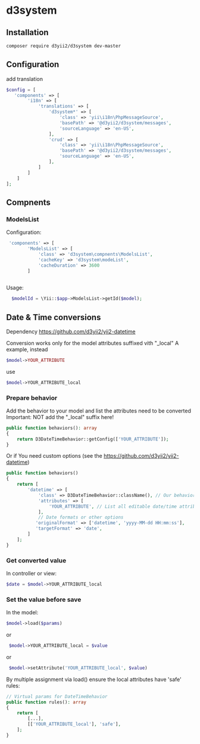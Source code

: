 # d3system

## Installation

```bash
composer require d3yii2/d3system dev-master
```

## Configuration
add translation
```php
$config = [
   'components' => [
        'i18n' => [
            'translations' => [ 
                'd3system*' => [
                    'class' => 'yii\i18n\PhpMessageSource',
                    'basePath' => '@d3yii2/d3system/messages',
                    'sourceLanguage' => 'en-US',
                ],
                'crud' => [
                    'class' => 'yii\i18n\PhpMessageSource',
                    'basePath' => '@d3yii2/d3system/messages',
                    'sourceLanguage' => 'en-US',
                ],
            ]
        ]
    ]
];
```

## Compnents



### ModelsList

Configuration:
```php
 'components' => [
        'ModelsList' => [
            'class' => 'd3system\compnents\ModelsList',
            'cacheKey' => 'd3system\modeList',
            'cacheDuration' => 3600
        ]    
        
```

Usage:
```php
  $modelId = \Yii::$app->ModelsList->getId($model);

```

## Date & Time conversions

Dependency
https://github.com/d3yii2/yii2-datetime

Conversion works only for the model attributes suffixed vith "_local"
A example, instead
```php 
$model->YOUR_ATTRIBUTE
```
use
```php
$model->YOUR_ATTRIBUTE_local
```

### Prepare behavior
Add the behavior to your model and list the attributes need to be converted
Important: NOT add the "_local" suffix here!
```php
public function behaviors(): array
{
    return D3DateTimeBehavior::getConfig(['YOUR_ATTRIBUTE']);
}
```
Or if You need custom options (see the https://github.com/d3yii2/yii2-datetime)
```php
public function behaviors()
{
    return [
        'datetime' => [
            'class' => D3DateTimeBehavior::className(), // Our behavior
            'attributes' => [
                'YOUR_ATTRIBUTE', // List all editable date/time attributes
            ],
            // Date formats or other options
           'originalFormat' => ['datetime', 'yyyy-MM-dd HH:mm:ss'],
           'targetFormat' => 'date',
        ]
    ];
}
```

### Get converted value
In controller or view:
```php
$date = $model->YOUR_ATTRIBUTE_local
```

### Set the value before save
In the model:
```php
$model->load($params)
```
or
```php
 $model->YOUR_ATTRIBUTE_local = $value
```
or
```php
 $model->setAttribute('YOUR_ATTRIBUTE_local', $value)
```

By multiple assignment via load() ensure the local attributes have 'safe' rules:
```php
// Virtual params for DateTimeBehavior
public function rules(): array
{   
    return [
        [...],
        [['YOUR_ATTRIBUTE_local'], 'safe'],
    ];
}
```
